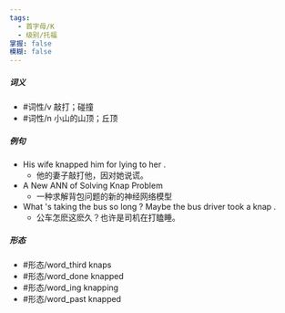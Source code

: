 ```yaml
---
tags:
  - 首字母/K
  - 级别/托福
掌握: false
模糊: false
---
```

##### 词义
- #词性/v  敲打；碰撞
- #词性/n  小山的山顶；丘顶
##### 例句
- His wife knapped him for lying to her .
	- 他的妻子敲打他，因对她说谎。
- A New ANN of Solving Knap Problem
	- 一种求解背包问题的新的神经网络模型
- What 's taking the bus so long ? Maybe the bus driver took a knap .
	- 公车怎麽这麽久？也许是司机在打瞌睡。
##### 形态
- #形态/word_third knaps
- #形态/word_done knapped
- #形态/word_ing knapping
- #形态/word_past knapped
